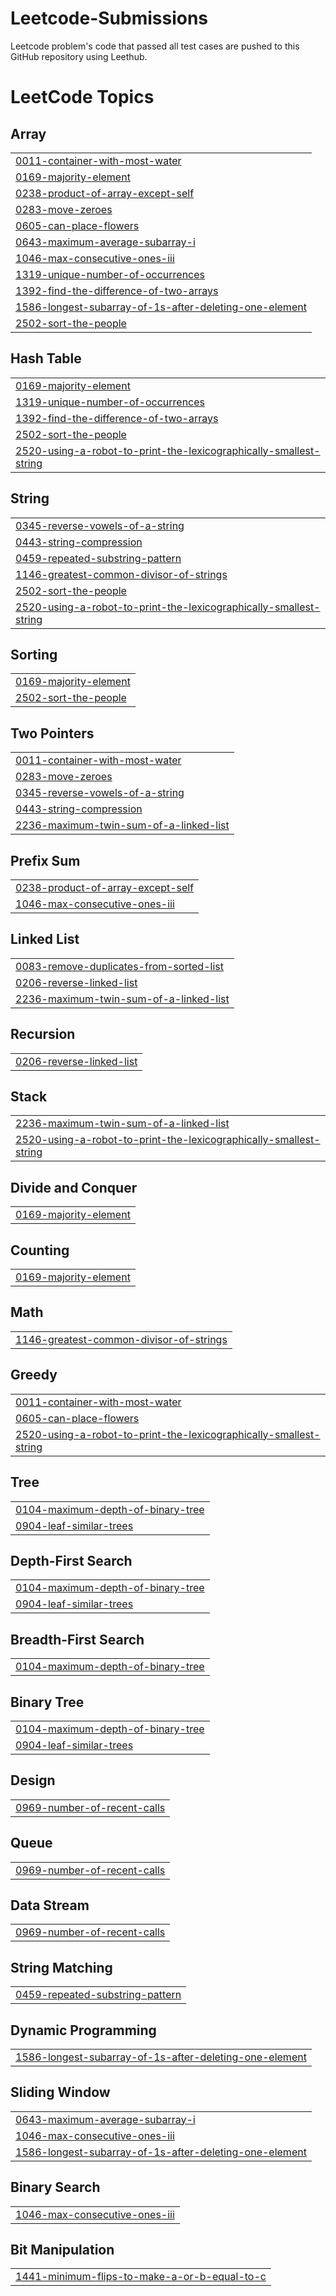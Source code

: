 # Leetcode-Submissions
Leetcode problem's code that passed all test cases are pushed to this GitHub repository using Leethub.

<!---LeetCode Topics Start-->
# LeetCode Topics
## Array
|  |
| ------- |
| [0011-container-with-most-water](https://github.com/PadmeshSharma/Leetcode-Submissions/tree/master/0011-container-with-most-water) |
| [0169-majority-element](https://github.com/PadmeshSharma/Leetcode-Submissions/tree/master/0169-majority-element) |
| [0238-product-of-array-except-self](https://github.com/PadmeshSharma/Leetcode-Submissions/tree/master/0238-product-of-array-except-self) |
| [0283-move-zeroes](https://github.com/PadmeshSharma/Leetcode-Submissions/tree/master/0283-move-zeroes) |
| [0605-can-place-flowers](https://github.com/PadmeshSharma/Leetcode-Submissions/tree/master/0605-can-place-flowers) |
| [0643-maximum-average-subarray-i](https://github.com/PadmeshSharma/Leetcode-Submissions/tree/master/0643-maximum-average-subarray-i) |
| [1046-max-consecutive-ones-iii](https://github.com/PadmeshSharma/Leetcode-Submissions/tree/master/1046-max-consecutive-ones-iii) |
| [1319-unique-number-of-occurrences](https://github.com/PadmeshSharma/Leetcode-Submissions/tree/master/1319-unique-number-of-occurrences) |
| [1392-find-the-difference-of-two-arrays](https://github.com/PadmeshSharma/Leetcode-Submissions/tree/master/1392-find-the-difference-of-two-arrays) |
| [1586-longest-subarray-of-1s-after-deleting-one-element](https://github.com/PadmeshSharma/Leetcode-Submissions/tree/master/1586-longest-subarray-of-1s-after-deleting-one-element) |
| [2502-sort-the-people](https://github.com/PadmeshSharma/Leetcode-Submissions/tree/master/2502-sort-the-people) |
## Hash Table
|  |
| ------- |
| [0169-majority-element](https://github.com/PadmeshSharma/Leetcode-Submissions/tree/master/0169-majority-element) |
| [1319-unique-number-of-occurrences](https://github.com/PadmeshSharma/Leetcode-Submissions/tree/master/1319-unique-number-of-occurrences) |
| [1392-find-the-difference-of-two-arrays](https://github.com/PadmeshSharma/Leetcode-Submissions/tree/master/1392-find-the-difference-of-two-arrays) |
| [2502-sort-the-people](https://github.com/PadmeshSharma/Leetcode-Submissions/tree/master/2502-sort-the-people) |
| [2520-using-a-robot-to-print-the-lexicographically-smallest-string](https://github.com/PadmeshSharma/Leetcode-Submissions/tree/master/2520-using-a-robot-to-print-the-lexicographically-smallest-string) |
## String
|  |
| ------- |
| [0345-reverse-vowels-of-a-string](https://github.com/PadmeshSharma/Leetcode-Submissions/tree/master/0345-reverse-vowels-of-a-string) |
| [0443-string-compression](https://github.com/PadmeshSharma/Leetcode-Submissions/tree/master/0443-string-compression) |
| [0459-repeated-substring-pattern](https://github.com/PadmeshSharma/Leetcode-Submissions/tree/master/0459-repeated-substring-pattern) |
| [1146-greatest-common-divisor-of-strings](https://github.com/PadmeshSharma/Leetcode-Submissions/tree/master/1146-greatest-common-divisor-of-strings) |
| [2502-sort-the-people](https://github.com/PadmeshSharma/Leetcode-Submissions/tree/master/2502-sort-the-people) |
| [2520-using-a-robot-to-print-the-lexicographically-smallest-string](https://github.com/PadmeshSharma/Leetcode-Submissions/tree/master/2520-using-a-robot-to-print-the-lexicographically-smallest-string) |
## Sorting
|  |
| ------- |
| [0169-majority-element](https://github.com/PadmeshSharma/Leetcode-Submissions/tree/master/0169-majority-element) |
| [2502-sort-the-people](https://github.com/PadmeshSharma/Leetcode-Submissions/tree/master/2502-sort-the-people) |
## Two Pointers
|  |
| ------- |
| [0011-container-with-most-water](https://github.com/PadmeshSharma/Leetcode-Submissions/tree/master/0011-container-with-most-water) |
| [0283-move-zeroes](https://github.com/PadmeshSharma/Leetcode-Submissions/tree/master/0283-move-zeroes) |
| [0345-reverse-vowels-of-a-string](https://github.com/PadmeshSharma/Leetcode-Submissions/tree/master/0345-reverse-vowels-of-a-string) |
| [0443-string-compression](https://github.com/PadmeshSharma/Leetcode-Submissions/tree/master/0443-string-compression) |
| [2236-maximum-twin-sum-of-a-linked-list](https://github.com/PadmeshSharma/Leetcode-Submissions/tree/master/2236-maximum-twin-sum-of-a-linked-list) |
## Prefix Sum
|  |
| ------- |
| [0238-product-of-array-except-self](https://github.com/PadmeshSharma/Leetcode-Submissions/tree/master/0238-product-of-array-except-self) |
| [1046-max-consecutive-ones-iii](https://github.com/PadmeshSharma/Leetcode-Submissions/tree/master/1046-max-consecutive-ones-iii) |
## Linked List
|  |
| ------- |
| [0083-remove-duplicates-from-sorted-list](https://github.com/PadmeshSharma/Leetcode-Submissions/tree/master/0083-remove-duplicates-from-sorted-list) |
| [0206-reverse-linked-list](https://github.com/PadmeshSharma/Leetcode-Submissions/tree/master/0206-reverse-linked-list) |
| [2236-maximum-twin-sum-of-a-linked-list](https://github.com/PadmeshSharma/Leetcode-Submissions/tree/master/2236-maximum-twin-sum-of-a-linked-list) |
## Recursion
|  |
| ------- |
| [0206-reverse-linked-list](https://github.com/PadmeshSharma/Leetcode-Submissions/tree/master/0206-reverse-linked-list) |
## Stack
|  |
| ------- |
| [2236-maximum-twin-sum-of-a-linked-list](https://github.com/PadmeshSharma/Leetcode-Submissions/tree/master/2236-maximum-twin-sum-of-a-linked-list) |
| [2520-using-a-robot-to-print-the-lexicographically-smallest-string](https://github.com/PadmeshSharma/Leetcode-Submissions/tree/master/2520-using-a-robot-to-print-the-lexicographically-smallest-string) |
## Divide and Conquer
|  |
| ------- |
| [0169-majority-element](https://github.com/PadmeshSharma/Leetcode-Submissions/tree/master/0169-majority-element) |
## Counting
|  |
| ------- |
| [0169-majority-element](https://github.com/PadmeshSharma/Leetcode-Submissions/tree/master/0169-majority-element) |
## Math
|  |
| ------- |
| [1146-greatest-common-divisor-of-strings](https://github.com/PadmeshSharma/Leetcode-Submissions/tree/master/1146-greatest-common-divisor-of-strings) |
## Greedy
|  |
| ------- |
| [0011-container-with-most-water](https://github.com/PadmeshSharma/Leetcode-Submissions/tree/master/0011-container-with-most-water) |
| [0605-can-place-flowers](https://github.com/PadmeshSharma/Leetcode-Submissions/tree/master/0605-can-place-flowers) |
| [2520-using-a-robot-to-print-the-lexicographically-smallest-string](https://github.com/PadmeshSharma/Leetcode-Submissions/tree/master/2520-using-a-robot-to-print-the-lexicographically-smallest-string) |
## Tree
|  |
| ------- |
| [0104-maximum-depth-of-binary-tree](https://github.com/PadmeshSharma/Leetcode-Submissions/tree/master/0104-maximum-depth-of-binary-tree) |
| [0904-leaf-similar-trees](https://github.com/PadmeshSharma/Leetcode-Submissions/tree/master/0904-leaf-similar-trees) |
## Depth-First Search
|  |
| ------- |
| [0104-maximum-depth-of-binary-tree](https://github.com/PadmeshSharma/Leetcode-Submissions/tree/master/0104-maximum-depth-of-binary-tree) |
| [0904-leaf-similar-trees](https://github.com/PadmeshSharma/Leetcode-Submissions/tree/master/0904-leaf-similar-trees) |
## Breadth-First Search
|  |
| ------- |
| [0104-maximum-depth-of-binary-tree](https://github.com/PadmeshSharma/Leetcode-Submissions/tree/master/0104-maximum-depth-of-binary-tree) |
## Binary Tree
|  |
| ------- |
| [0104-maximum-depth-of-binary-tree](https://github.com/PadmeshSharma/Leetcode-Submissions/tree/master/0104-maximum-depth-of-binary-tree) |
| [0904-leaf-similar-trees](https://github.com/PadmeshSharma/Leetcode-Submissions/tree/master/0904-leaf-similar-trees) |
## Design
|  |
| ------- |
| [0969-number-of-recent-calls](https://github.com/PadmeshSharma/Leetcode-Submissions/tree/master/0969-number-of-recent-calls) |
## Queue
|  |
| ------- |
| [0969-number-of-recent-calls](https://github.com/PadmeshSharma/Leetcode-Submissions/tree/master/0969-number-of-recent-calls) |
## Data Stream
|  |
| ------- |
| [0969-number-of-recent-calls](https://github.com/PadmeshSharma/Leetcode-Submissions/tree/master/0969-number-of-recent-calls) |
## String Matching
|  |
| ------- |
| [0459-repeated-substring-pattern](https://github.com/PadmeshSharma/Leetcode-Submissions/tree/master/0459-repeated-substring-pattern) |
## Dynamic Programming
|  |
| ------- |
| [1586-longest-subarray-of-1s-after-deleting-one-element](https://github.com/PadmeshSharma/Leetcode-Submissions/tree/master/1586-longest-subarray-of-1s-after-deleting-one-element) |
## Sliding Window
|  |
| ------- |
| [0643-maximum-average-subarray-i](https://github.com/PadmeshSharma/Leetcode-Submissions/tree/master/0643-maximum-average-subarray-i) |
| [1046-max-consecutive-ones-iii](https://github.com/PadmeshSharma/Leetcode-Submissions/tree/master/1046-max-consecutive-ones-iii) |
| [1586-longest-subarray-of-1s-after-deleting-one-element](https://github.com/PadmeshSharma/Leetcode-Submissions/tree/master/1586-longest-subarray-of-1s-after-deleting-one-element) |
## Binary Search
|  |
| ------- |
| [1046-max-consecutive-ones-iii](https://github.com/PadmeshSharma/Leetcode-Submissions/tree/master/1046-max-consecutive-ones-iii) |
## Bit Manipulation
|  |
| ------- |
| [1441-minimum-flips-to-make-a-or-b-equal-to-c](https://github.com/PadmeshSharma/Leetcode-Submissions/tree/master/1441-minimum-flips-to-make-a-or-b-equal-to-c) |
<!---LeetCode Topics End-->